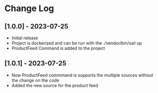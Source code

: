# Change Log


## [1.0.0] - 2023-07-25

- Initial release
- Project is dockerized and can be run with the  ./vendor/bin/sail up
- ProductFeed Command is added to the project

## [1.0.1] - 2023-07-25

- Now ProductFeed commmand is supports the multiple sources without the change on the code
- Added the new source for the product feed
